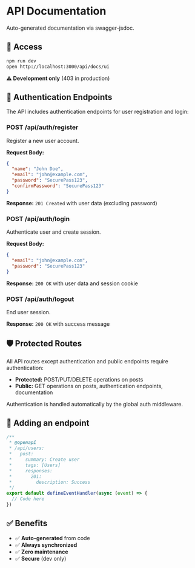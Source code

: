 # API Documentation

Auto-generated documentation via swagger-jsdoc.

## 🚀 Access

```bash
npm run dev
open http://localhost:3000/api/docs/ui
```

**⚠️ Development only** (403 in production)

## 🔐 Authentication Endpoints

The API includes authentication endpoints for user registration and login:

### POST /api/auth/register

Register a new user account.

**Request Body:**

```json
{
  "name": "John Doe",
  "email": "john@example.com",
  "password": "SecurePass123",
  "confirmPassword": "SecurePass123"
}
```

**Response:** `201 Created` with user data (excluding password)

### POST /api/auth/login

Authenticate user and create session.

**Request Body:**

```json
{
  "email": "john@example.com",
  "password": "SecurePass123"
}
```

**Response:** `200 OK` with user data and session cookie

### POST /api/auth/logout

End user session.

**Response:** `200 OK` with success message

## 🛡️ Protected Routes

All API routes except authentication and public endpoints require authentication:

- **Protected:** POST/PUT/DELETE operations on posts
- **Public:** GET operations on posts, authentication endpoints, documentation

Authentication is handled automatically by the global auth middleware.

## 📝 Adding an endpoint

```typescript
/**
 * @openapi
 * /api/users:
 *   post:
 *     summary: Create user
 *     tags: [Users]
 *     responses:
 *       201:
 *         description: Success
 */
export default defineEventHandler(async (event) => {
  // Code here
})
```

## ✅ Benefits

- ✅ **Auto-generated** from code
- ✅ **Always synchronized**
- ✅ **Zero maintenance**
- ✅ **Secure** (dev only)
